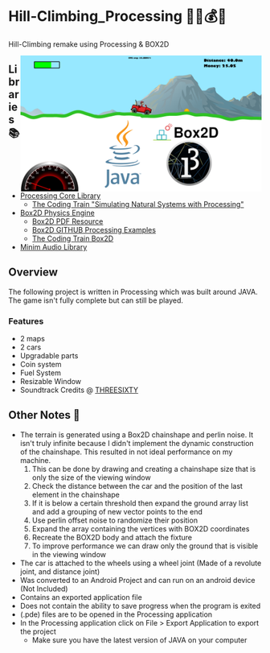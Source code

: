 # Hill-Climbing_Processing 🌄🚗💰⛽
Hill-Climbing remake using Processing & BOX2D

<p> 
    <img width = 480 height = 270 align='Right' src="https://github.com/Raziz1/Hill-Climbing_Processing/blob/main/image/hill_climb.png? raw=true" >
</p> 


## Libraries 📚
* [Processing Core Library](https://processing.org/)
    - [The Coding Train "Simulating Natural Systems with Processing"](https://www.youtube.com/c/TheCodingTrain/playlists?view=50&flow=grid&shelf_id=9)
* [Box2D Physics Engine](https://box2d.org/)
    - [Box2D PDF Resource](https://github.com/Raziz1/Hill-Climbing_Processing/blob/main/image/18-Box2D.pdf)
    - [Box2D GITHUB Processing Examples](https://github.com/shiffman/Box2D-for-Processing/tree/master/Box2D-for-Processing/dist/box2d_processing/examples)
    - [The Coding Train Box2D](https://www.youtube.com/playlist?list=PLRqwX-V7Uu6Zy4FyZtCHsZc_K0BrXzxfE)
* [Minim Audio Library](http://code.compartmental.net/tools/minim/)

## Overview 
The following project is written in Processing which was built around JAVA. The game isn't fully complete but can still be played. 
### Features
* 2 maps
* 2 cars
* Upgradable parts
* Coin system
* Fuel System
* Resizable Window
* Soundtrack Credits @ [THREESIXTY](https://open.spotify.com/artist/3uCyergxu3WFt6R1qGe3V5)

## Other Notes 📝
* The terrain is generated using a Box2D chainshape and perlin noise. It isn't truly infinite because I didn't implement the dynamic construction of the chainshape. This resulted in not ideal performance on my machine.
    1. This can be done by drawing and creating a chainshape size that is only the size of the viewing window
    2. Check the distance between the car and the position of the last element in the chainshape
    3. If it is below a certain threshold then expand the ground array list and add a grouping of new vector points to the end 
    4. Use perlin offset noise to randomize their position
    5. Expand the array containing the vertices with BOX2D coordinates
    6. Recreate the BOX2D body and attach the fixture
    7. To improve performance we can draw only the ground that is visible in the viewing window
* The car is attached to the wheels using a wheel joint (Made of a revolute joint, and distance joint)
* Was converted to an Android Project and can run on an android device (Not Included)
* Contains an exported application file
* Does not contain the ability to save progress when the program is exited
* (.pde) files are to be opened in the Processing application
* In the Processing application click on File > Export Application to export the project
    - Make sure you have the latest version of JAVA on your computer
